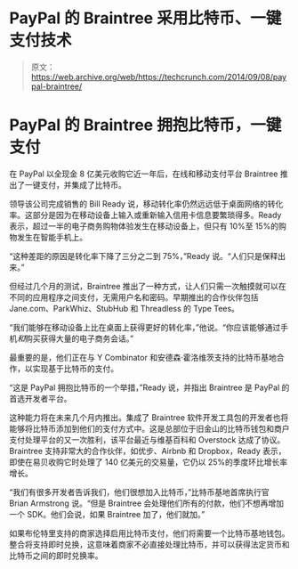 # PayPal 的 Braintree 采用比特币、一键支付技术 

> 原文：<https://web.archive.org/web/https://techcrunch.com/2014/09/08/paypal-braintree/>

# PayPal 的 Braintree 拥抱比特币，一键支付

在 PayPal 以全现金 8 亿美元收购它近一年后，在线和移动支付平台 Braintree 推出了一键支付，并集成了比特币。

领导该公司完成销售的 Bill Ready 说，移动转化率仍然远远低于桌面网络的转化率。这部分是因为在移动设备上输入或重新输入信用卡信息要繁琐得多。Ready 表示，超过一半的电子商务购物体验发生在移动设备上，但只有 10%至 15%的购物发生在智能手机上。

“这种差距的原因是转化率下降了三分之二到 75%，”Ready 说。“人们只是保释出来。”

但经过几个月的测试，Braintree 推出了一种方式，让人们只需一次触摸就可以在不同的应用程序之间支付，无需用户名和密码。早期推出的合作伙伴包括 Jane.com、ParkWhiz、StubHub 和 Threadless 的 Type Tees。

“我们能够在移动设备上比在桌面上获得更好的转化率，”他说。“你应该能够通过手机*和*购买获得大量的电子商务会话。”

最重要的是，他们正在与 Y Combinator 和安德森·霍洛维茨支持的比特币基地合作，以实现基于比特币的支付。

“这是 PayPal 拥抱比特币的一个举措，”Ready 说，并指出 Braintree 是 PayPal 的首选开发者平台。

这种能力将在未来几个月内推出。集成了 Braintree 软件开发工具包的开发者也将能够将比特币添加到他们的支付方式中。这是总部位于旧金山的比特币钱包和商户支付处理平台的又一次胜利，该平台最近与维基百科和 Overstock 达成了协议。Braintree 支持非常大的合作伙伴，如优步、Airbnb 和 Dropbox，Ready 表示，即使在易贝收购它时处理了 140 亿美元的交易量，它仍以 25%的季度环比增长率增长。

“我们有很多开发者告诉我们，他们很想加入比特币，”比特币基地首席执行官 Brian Armstrong 说。“但是 Braintree 会处理他们所有的付款，他们不想再增加一个 SDK。他们会说，如果 Braintree 加了，他们就加。”

如果布伦特里支持的商家选择启用比特币支付，他们将需要一个比特币基地钱包。整合将支持即时兑换，这意味着商家不必直接处理比特币，并可以获得法定货币和比特币之间的即时兑换率。